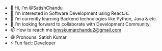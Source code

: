 - 👋 Hi, I’m @SatishChandu
- 👀 I’m interested in Software Development using ReactJs.
- 🌱 I’m currently learning Backend technologies like Python, Java & etc.
- 💞️ I’m looking forward to collaborate with Development Community.
- 📫 How to reach me bnvskumarchandu2@gmail.com
- 😄 Pronouns: Satish Kumar
- ⚡ Fun fact: Developer

<!---
SatishChandu/SatishChandu is a ✨ special ✨ repository because its `README.md` (this file) appears on your GitHub profile.
You can click the Preview link to take a look at your changes.
--->
